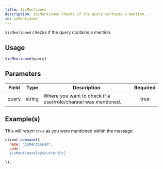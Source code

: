 ```yaml
---
title: $isMentioned
description: $isMentioned checks if the query contains a mention.
id: isMentioned
---
```


`$isMentioned` checks if the query contains a mention.

## Usage

```php
$isMentioned[query]
```

## Parameters

| Field | Type   | Description                                                   | Required |
| ----- | ------ | ------------------------------------------------------------- | :------: |
| query | string | Where you want to check if a user/role/channel was mentioned. |   true   |

## Example(s)

This will return `true` as you were mentioned within the message:

```javascript
client.command({
  name: "isMentioned",
  code: `
  $isMentioned[<@$authorID>]
  `
});
```
